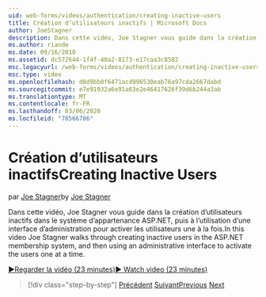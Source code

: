 ```yaml
---
uid: web-forms/videos/authentication/creating-inactive-users
title: Création d’utilisateurs inactifs | Microsoft Docs
author: JoeStagner
description: Dans cette vidéo, Joe Stagner vous guide dans la création d’utilisateurs inactifs dans le système d’appartenance ASP.NET, puis à l’utilisation d’une interface d’administration pour activer les utilisateurs...
ms.author: riande
ms.date: 09/16/2010
ms.assetid: dc572644-1f4f-40a2-8173-e17caa3c8582
msc.legacyurl: /web-forms/videos/authentication/creating-inactive-users
msc.type: video
ms.openlocfilehash: d0d9bb0f6471acd996530eab76a97cda2667dabd
ms.sourcegitcommit: e7e91932a6e91a63e2e46417626f39d6b244a3ab
ms.translationtype: MT
ms.contentlocale: fr-FR
ms.lasthandoff: 03/06/2020
ms.locfileid: "78566786"
---
```

# <a name="creating-inactive-users"></a><span data-ttu-id="750b4-103">Création d’utilisateurs inactifs</span><span class="sxs-lookup"><span data-stu-id="750b4-103">Creating Inactive Users</span></span>

<span data-ttu-id="750b4-104">par [Joe Stagner](https://github.com/JoeStagner)</span><span class="sxs-lookup"><span data-stu-id="750b4-104">by [Joe Stagner](https://github.com/JoeStagner)</span></span>

<span data-ttu-id="750b4-105">Dans cette vidéo, Joe Stagner vous guide dans la création d’utilisateurs inactifs dans le système d’appartenance ASP.NET, puis à l’utilisation d’une interface d’administration pour activer les utilisateurs une à la fois.</span><span class="sxs-lookup"><span data-stu-id="750b4-105">In this video Joe Stagner walks through creating inactive users in the ASP.NET membership system, and then using an administrative interface to activate the users one at a time.</span></span>

[<span data-ttu-id="750b4-106">&#9654;Regarder la vidéo (23 minutes)</span><span class="sxs-lookup"><span data-stu-id="750b4-106">&#9654; Watch video (23 minutes)</span></span>](https://channel9.msdn.com/Blogs/ASP-NET-Site-Videos/creating-inactive-users)

> [!div class="step-by-step"]
> <span data-ttu-id="750b4-107">[Précédent](simple-web-service-authentication.md)
> [Suivant](sql-injection-defense.md)</span><span class="sxs-lookup"><span data-stu-id="750b4-107">[Previous](simple-web-service-authentication.md)
[Next](sql-injection-defense.md)</span></span>
